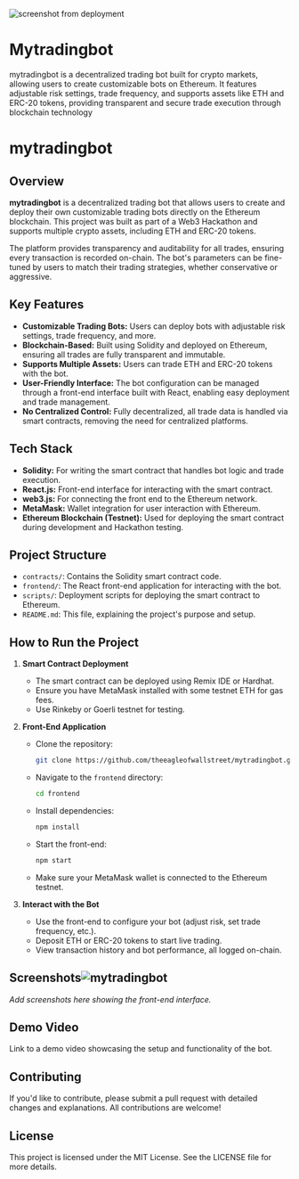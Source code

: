 ![screenshot from deployment](https://github.com/user-attachments/assets/949c28f1-f830-451c-9ef7-757622fb7991)
# Mytradingbot
mytradingbot is a decentralized trading bot built for crypto markets, allowing users to create customizable bots on Ethereum. It features adjustable risk settings, trade frequency, and supports assets like ETH and ERC-20 tokens, providing transparent and secure trade execution through blockchain technology
# mytradingbot

## Overview

**mytradingbot** is a decentralized trading bot that allows users to create and deploy their own customizable trading bots directly on the Ethereum blockchain. This project was built as part of a Web3 Hackathon and supports multiple crypto assets, including ETH and ERC-20 tokens.

The platform provides transparency and auditability for all trades, ensuring every transaction is recorded on-chain. The bot's parameters can be fine-tuned by users to match their trading strategies, whether conservative or aggressive.

## Key Features

- **Customizable Trading Bots:** Users can deploy bots with adjustable risk settings, trade frequency, and more.
- **Blockchain-Based:** Built using Solidity and deployed on Ethereum, ensuring all trades are fully transparent and immutable.
- **Supports Multiple Assets:** Users can trade ETH and ERC-20 tokens with the bot.
- **User-Friendly Interface:** The bot configuration can be managed through a front-end interface built with React, enabling easy deployment and trade management.
- **No Centralized Control:** Fully decentralized, all trade data is handled via smart contracts, removing the need for centralized platforms.

## Tech Stack

- **Solidity:** For writing the smart contract that handles bot logic and trade execution.
- **React.js:** Front-end interface for interacting with the smart contract.
- **web3.js:** For connecting the front end to the Ethereum network.
- **MetaMask:** Wallet integration for user interaction with Ethereum.
- **Ethereum Blockchain (Testnet):** Used for deploying the smart contract during development and Hackathon testing.
  
## Project Structure

- `contracts/`: Contains the Solidity smart contract code.
- `frontend/`: The React front-end application for interacting with the bot.
- `scripts/`: Deployment scripts for deploying the smart contract to Ethereum.
- `README.md`: This file, explaining the project's purpose and setup.

## How to Run the Project

1. **Smart Contract Deployment**
    - The smart contract can be deployed using Remix IDE or Hardhat.
    - Ensure you have MetaMask installed with some testnet ETH for gas fees.
    - Use Rinkeby or Goerli testnet for testing.

2. **Front-End Application**
    - Clone the repository:
      ```bash
      git clone https://github.com/theeagleofwallstreet/mytradingbot.git
      ```
    - Navigate to the `frontend` directory:
      ```bash
      cd frontend
      ```
    - Install dependencies:
      ```bash
      npm install
      ```
    - Start the front-end:
      ```bash
      npm start
      ```
    - Make sure your MetaMask wallet is connected to the Ethereum testnet.

3. **Interact with the Bot**
    - Use the front-end to configure your bot (adjust risk, set trade frequency, etc.).
    - Deposit ETH or ERC-20 tokens to start live trading.
    - View transaction history and bot performance, all logged on-chain.

## Screenshots![mytradingbot](https://github.com/user-attachments/assets/0778f15e-1fe4-45a2-b8a0-90e3d6b3b311)


_Add screenshots here showing the front-end interface._

## Demo Video

Link to a demo video showcasing the setup and functionality of the bot.

## Contributing

If you'd like to contribute, please submit a pull request with detailed changes and explanations. All contributions are welcome!

## License

This project is licensed under the MIT License. See the LICENSE file for more details.
